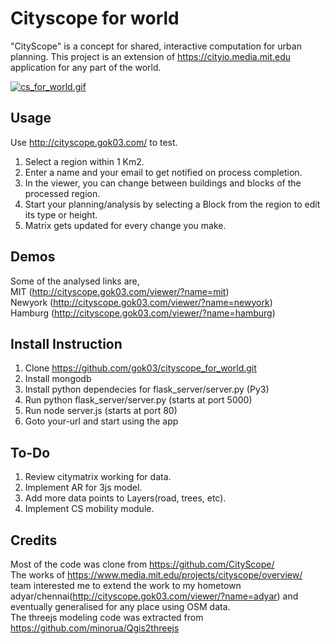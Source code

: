 # Cityscope for world
"CityScope" is a concept for shared, interactive computation for urban planning.
This project is an extension of https://cityio.media.mit.edu application for any part of the world. 

[![cs_for_world.gif](https://media.giphy.com/media/QAJkb0N9RZECegBz9c/giphy.gif)](https://gph.is/g/apVo8PO)

## Usage
Use http://cityscope.gok03.com/ to test.  
1. Select a region within 1 Km2.  
2. Enter a name and your email to get notified on process completion.  
3. In the viewer, you can change between buildings and blocks of the processed region.
4. Start your planning/analysis by selecting a Block from the region to edit its type or height.
5. Matrix gets updated for every change you make.  

## Demos
Some of the analysed links are,  
MIT (http://cityscope.gok03.com/viewer/?name=mit)  
Newyork (http://cityscope.gok03.com/viewer/?name=newyork)  
Hamburg (http://cityscope.gok03.com/viewer/?name=hamburg)  

## Install Instruction
1. Clone https://github.com/gok03/cityscope_for_world.git
2. Install mongodb
3. Install python dependecies for flask_server/server.py (Py3)
4. Run python flask_server/server.py (starts at port 5000)
5. Run node server.js (starts at port 80)
6. Goto your-url and start using the app

## To-Do
1. Review citymatrix working for data.
2. Implement AR for 3js model.
3. Add more data points to Layers(road, trees, etc).
4. Implement CS mobility module.

## Credits
Most of the code was clone from https://github.com/CityScope/  
The works of https://www.media.mit.edu/projects/cityscope/overview/ team interested me to extend the work to my hometown adyar/chennai(http://cityscope.gok03.com/viewer/?name=adyar) and eventually generalised for any place using OSM data.  
The threejs modeling code was extracted from https://github.com/minorua/Qgis2threejs  
